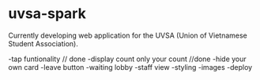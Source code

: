 # uvsa-spark

Currently developing web application for the UVSA (Union of Vietnamese Student Association).


-tap funtionality // done
-display count only your count //done
-hide your own card
-leave button
-waiting lobby
-staff view
-styling
-images
-deploy
